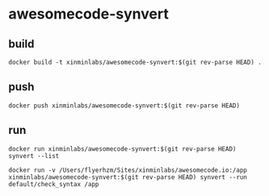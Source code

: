 # awesomecode-synvert

## build

```
docker build -t xinminlabs/awesomecode-synvert:$(git rev-parse HEAD) .
```

## push

```
docker push xinminlabs/awesomecode-synvert:$(git rev-parse HEAD)
```

## run

```
docker run xinminlabs/awesomecode-synvert:$(git rev-parse HEAD) synvert --list

docker run -v /Users/flyerhzm/Sites/xinminlabs/awesomecode.io:/app xinminlabs/awesomecode-synvert:$(git rev-parse HEAD) synvert --run default/check_syntax /app
```

